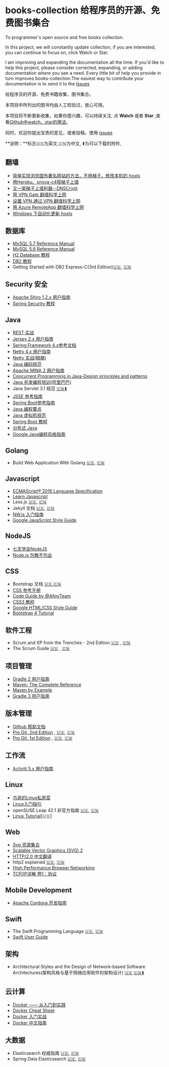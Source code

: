 books-collection 给程序员的开源、免费图书集合
================

To programmer's open source and free books collection.  

In this project, we will constantly update collection, 
if you are interested, you can continue to focus on, click 
Watch or Star.

I am improving and expanding the documentation all the time. If you'd like to help this project, please consider corrected, expanding, or adding documentation where you see a need. Every little bit of help you provide in turn improves books-collection.The easiest way to contribute your documentation is to send it to the [Issues](https://github.com/waylau/books-collection/issues) 

给程序员的开源、免费书籍收集，图书集合。

本项目中所列出的图书均由人工校验过，放心可用。

本项目将不断更新收集，如果你感兴趣，可以持续关注, 点 **Watch** 或者 **Star** ,查看[Github中watch、star的用法](http://www.waylau.com/github-use-watch-star-fork/)。

同时，欢迎你提出宝贵的意见，或者投稿。使用 [issues](https://github.com/waylau/books-collection/issues) 

**说明：**标志:us:为英文,:cn:为中文, :arrow_down:为可以下载的附件,

## 翻墙

* [简单实现浏览国外著名网站的方法，不用梯子，修改本机的 hosts](https:/waylau.com/simple-way-to-implement-browsing-famous-overseas-web-sites-without-the-ladder-gateway-dns-hosts/)
* [用Heroku、snova-c4搭梯子上墙](https://waylau.com/heroku-snova-c4-cross-wall/)
* [又一架梯子上墙利器--DNSCrypt](https://waylau.com/about-dnscrypt/)
* [用 VPN Gate 翻墙科学上网](https://waylau.com/about-vpngate/)
* [设置 VPN,通过 VPN 翻墙科学上网](https://waylau.com/vpn-setting/)
* [用 Azure RemoteApp 翻墙科学上网](https://waylau.com/about-azure-remoteapp/)
* [Windows 下自动化更新 hosts](https://waylau.com/windows-hosts-auto-update/)

## 数据库

* [MySQL 5.7 Reference Manual](http://dev.mysql.com/doc/refman/5.7/en/index.html)
* [MySQL 5.6 Reference Manual](http://dev.mysql.com/doc/refman/5.6/en/index.html)
* [H2 Database 教程](https://github.com/waylau/h2-database-doc)
* [DB2 教程](https://github.com/waylau/db2-tutorial)
* Getting Started with DB2 Express-C(3rd Edition)[:us:](http://public.dhe.ibm.com/software/dw/db2/express-c/wiki/Getting_Started_with_DB2_Express_v9.7_p4.pdf), [:cn:](http://public.dhe.ibm.com/software/dw/db2/express-c/wiki/DB2_Express-C_9.7_3rd_Edition_Chinese.pdf)

## Security 安全

* [Apache Shiro 1.2.x 用户指南](https://github.com/waylau/apache-shiro-1.2.x-reference)
* [Spring Security 教程](http://www.gitbook.com/book/waylau/spring-security-tutorial)

## Java

* [REST 实战](https://github.com/waylau/rest-in-action)
* [Jersey 2.x 用户指南](https://github.com/waylau/Jersey-2.x-User-Guide)
* [Spring Framework 4.x参考文档](https://github.com/waylau/spring-framework-4-reference)
* [Netty 4.x 用户指南](https://github.com/waylau/netty-4-user-guide)
* [Netty 实战(精髓)](https://github.com/waylau/essential-netty-in-action)
* [Java 编码规范](https://github.com/waylau/java-code-conventions)
* [Apache MINA 2 用户指南](https://github.com/waylau/apache-mina-2.x-user-guide)
* [Concurrent Programming in Java-Design principles and patterns](http://gee.cs.oswego.edu/dl/cpj/index.html)
* [Java 并发编程培训(阿里巴巴)](http://www.slideshare.net/longhao/java-11808629)
* Java Servlet 3.1 规范 [:cn:](https://github.com/waylau/servlet-3.1-specification)[:arrow_down:](http://download.oracle.com/otndocs/jcp/servlet-3_1-fr-eval-spec/index.html)
* [JSSE 参考指南](https://github.com/waylau/jsse-reference-guide)
* [Spring Boot参考指南](https://github.com/qibaoguang/Spring-Boot-Reference-Guide)
* [Java 编程要点](https://github.com/waylau/essential-java) 
* [Java 虚拟机规范](https://github.com/waylau/java-virtual-machine-specification)
* [Spring Boot 教程](https://github.com/waylau/spring-boot-tutorial)
* [分布式 Java](https://github.com/waylau/distributed-java)
* [Google Java编程风格指南](http://www.hawstein.com/posts/google-java-style.html)

## Golang

* Build Web Application With Golang [:us:](https://github.com/astaxie/build-web-application-with-golang), [:cn:](https://github.com/astaxie/build-web-application-with-golang/blob/master/zh)

## Javascript

* [ECMAScript® 2016 Language Specification](https://tc39.github.io/ecma262/2016/)
* [Learn Javascript](http://gitbookio.gitbooks.io/javascript/)
* Less.js [:us:](http://lesscss.org/ ), [:cn:](http://lesscss.net/)
* Jekyll 文档 [:us:](http://jekyllrb.com/docs/home/), [:cn:](http://jekyllcn.com/docs/home/)
* [NW.js 入门指南](https://github.com/waylau/nwjs-demos) 
* [Google JavaScript Style Guide](https://google.github.io/styleguide/jsguide.html)

## NodeJS

* [七天学会NodeJS](http://nqdeng.github.io/7-days-nodejs/)
* [Node.js 包教不包会](https://github.com/alsotang/node-lessons)

## CSS

* Bootstrap 文档  [:us:](http://getbootstrap.com/),[:cn:](http://v3.bootcss.com/)
* [CSS 参考手册](http://css.doyoe.com/)
* [Code Guide by @AlloyTeam](http://alloyteam.github.io/CodeGuide/)
* [CSS3 教程](https://github.com/waylau/css3-tutorial)
* [Google HTML/CSS Style Guide](https://google.github.io/styleguide/htmlcssguide.html)
* [Bootstrap 4 Tutorial](http://www.quackit.com/bootstrap/bootstrap_4/tutorial/)


## 软件工程

* Scrum and XP from the Trenches - 2nd Edition [:us:](http://www.infoq.com/resource/minibooks/scrum-xp-from-the-trenches-2/en/pdf/Scrum-and-XP-from-the-Trenches-2nd-edition.pdf) , [:cn:](http://www.infoq.com/cn/minibooks/scrum-xp-from-the-trenches)
* The Scrum Guide [:us:](http://www.scrumguides.org/scrum-guide.html) , [:cn:](http://www.scrumguides.org/docs/scrumguide/v1/Scrum-Guide-CN.pdf#zoom=100)

## 项目管理

* [Gradle 2 用户指南](https://github.com/waylau/Gradle-2-User-Guide)
* [Maven: The Complete Reference](http://www.sonatype.com/books/mvnref-book/reference/public-book.html)
* [Maven by Example](http://books.sonatype.com/mvnex-book/reference/public-book.html)
* [Gradle 3 用户指南](https://github.com/waylau/gradle-3-user-guide)

## 版本管理

* [Github 帮助文档](https://github.com/waylau/github-help)
* [Pro Git, 2nd Edition](https://github.com/progit/progit2) , [:us:](http://git-scm.com/book/en/v2), [:cn:](http://git-scm.com/book/zh/v2)
* [Pro Git, 1st Edition](https://github.com/progit/progit)  , [:us:](http://git-scm.com/book/en/v1),  [:cn:](http://git-scm.com/book/zh/v1)

## 工作流

* [Activiti 5.x 用户指南](github.com/waylau/activiti-5.x-user-guide)

## Linux

* [鸟哥的Linux私房菜](http://vbird.dic.ksu.edu.tw/)
* [Linux入门指引](https://upclinux.github.io/intro/)
* openSUSE Leap 42.1 非官方指南 [:us:](http://opensuse-guide.org/), [:cn:](https://lug.ustc.edu.cn/sites/opensuse-guide/)
* [Linux Tutorial](http://ryanstutorials.net/linuxtutorial/)[:us:]

## Web

* [Svg 资源集合](https://github.com/willianjusten/awesome-svg)
* [Scalable Vector Graphics (SVG) 2](http://www.w3.org/TR/2015/WD-SVG2-20150409/)
* [HTTP/2.0 中文翻译](http://yuedu.baidu.com/ebook/478d1a62376baf1ffc4fad99?pn=1)
* http2 explained [:us:](http://daniel.haxx.se/http2/), [:cn:](https://www.gitbook.com/book/ye11ow/http2-explained/details)
* [High Performance Browser Networking](http://chimera.labs.oreilly.com/books/1230000000545/index.html)
* [TCP/IP详解 卷1：协议](http://www.52im.net/topic-tcpipvol1.html)

## Mobile Development

* [Apache Cordova 开发指南](https://github.com/waylau/cordova-dev-guide) 

## Swift

* The Swift Programming Language [:us:](https://developer.apple.com/library/prerelease/ios/documentation/Swift/Conceptual/Swift_Programming_Language/index.html), [:cn:](http://siemenliu.gitbooks.io/the-swift-programming-language-in-chinese/)
* [Swift User Guide](http://swift-lang.org/guides/release-0.94/userguide/userguide.html)

## 架构

* Architectural Styles and the Design of Network-based Software Architectures(架构风格与基于网络应用软件的架构设计) [:us:](http://www.ics.uci.edu/~fielding/pubs/dissertation/top.htm) [:cn:](http://yuedu.baidu.com/ebook/780324fbf121dd36a32d8269.html?f=read)[:arrow_down:](http://www.infoq.com/cn/minibooks/web-based-apps-archit-design)

## 云计算

* [Docker —— 从入门到实践](https://github.com/yeasy/docker_practice)
* [Docker Cheat Sheet](https://github.com/wsargent/docker-cheat-sheet)
* [Docker 入门实战](http://yuedu.baidu.com/ebook/d817967416fc700abb68fca1)
* [Docker 中文指南](https://github.com/widuu/chinese_docker)

## 大数据

* Elasticsearch 权威指南 [:us:](https://github.com/elasticsearch/elasticsearch-definitive-guide), [:cn:](https://github.com/looly/elasticsearch-definitive-guide-cn)
* Spring Data Elasticsearch [:us:](http://docs.spring.io/spring-data/elasticsearch/docs/current/reference/html), [:cn:](https://es.yemengying.com/)

